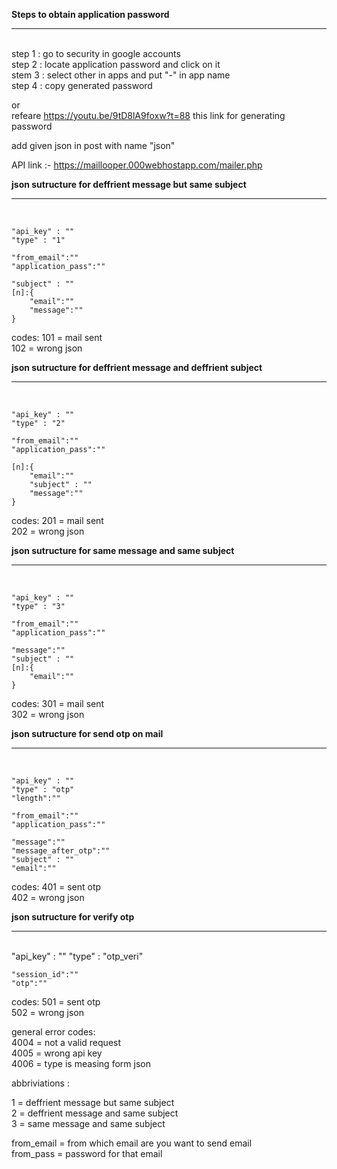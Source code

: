 <b>Steps to obtain application password</b><hr><br>
step 1 : go to security in google accounts <br>
step 2 : locate application password and click on it<br>
stem 3 : select other in apps and put "-" in app name<br>
step 4 : copy generated password<br>

or<br>
refeare https://youtu.be/9tD8lA9foxw?t=88 this link for generating password

add given json in post with name "json"<br>

API link :- https://maillooper.000webhostapp.com/mailer.php

<b>json sutructure for deffrient message but same subject</b><hr> <br>

    "api_key" : ""
    "type" : "1"

    "from_email":""
    "application_pass":""

    "subject" : ""
    [n]:{
        "email":""
        "message":""
    }

codes: 
    101 = mail sent<br>
    102 = wrong json<br>



<b>json sutructure for deffrient message and deffrient subject</b><hr> <br>

    "api_key" : ""
    "type" : "2"

    "from_email":""
    "application_pass":""

    [n]:{
        "email":""
        "subject" : ""
        "message":""
    }

codes: 
    201 = mail sent<br>
    202 = wrong json<br>


<b>json sutructure for same message and same subject</b><hr> <br> 

    "api_key" : ""
    "type" : "3"

    "from_email":""
    "application_pass":""

    "message":""
    "subject" : ""
    [n]:{
        "email":""
    }

codes: 
    301 = mail sent<br>
    302 = wrong json<br>

<b>json sutructure for send otp on mail</b> <hr> <br>


    "api_key" : ""
    "type" : "otp"
    "length":""

    "from_email":""
    "application_pass":""

    "message":""
    "message_after_otp":""
    "subject" : ""
    "email":""

codes: 
    401 = sent otp<br>
    402 = wrong json<br>

<b>json sutructure for verify otp</b> <hr> <br>
    "api_key" : ""
    "type" : "otp_veri"

    "session_id":""
    "otp":""
codes: 
    501 = sent otp<br>
    502 = wrong json<br>


general error codes:<br>
    4004 = not a valid request<br>
    4005 = wrong api key<br>
    4006 = type is measing form json<br>


abbriviations :<br>

1 = deffrient message but same subject<br>
2 = deffrient message and same subject<br>
3 = same message and same subject<br>

from_email = from which email are you want to send email  <br>
from_pass = password for that email<br>